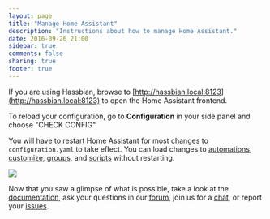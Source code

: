 ```yaml
---
layout: page
title: "Manage Home Assistant"
description: "Instructions about how to manage Home Assistant."
date: 2016-09-26 21:00
sidebar: true
comments: false
sharing: true
footer: true
---
```


If you are using Hassbian, browse to [http://hassbian.local:8123](http://hassbian.local:8123) to open the Home Assistant frontend.

To reload your configuration, go to **Configuration** in your side panel and choose "CHECK CONFIG".

You will have to restart Home Assistant for most changes to `configuration.yaml` to take effect. You can load changes to [automations](/docs/automation/), [customize](/docs/configuration/customizing-devices/), [groups](/components/group/), and [scripts](/components/script/) without restarting.

<p class='img'>
<img src='/images/screenshots/configuration-validation.png' />
</p>

Now that you saw a glimpse of what is possible, take a look at the [documentation](/docs/), ask your questions in our [forum](https://community.home-assistant.io/), join us for a [chat](https://discord.gg/c5DvZ4e), or report your [issues](https://github.com/home-assistant/home-assistant/issues).

